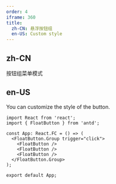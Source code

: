 ```yaml
---
order: 4
iframe: 360
title:
  zh-CN: 悬浮按钮组
  en-US: Custom style
---
```


## zh-CN

按钮组菜单模式

## en-US

You can customize the style of the button.

```tsx
import React from 'react';
import { FloatButton } from 'antd';

const App: React.FC = () => (
  <FloatButton.Group trigger="click">
    <FloatButton />
    <FloatButton />
    <FloatButton />
  </FloatButton.Group>
);

export default App;
```
